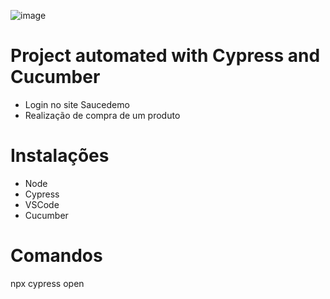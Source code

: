![image](https://user-images.githubusercontent.com/86740236/179148135-13a79a45-d6d0-44eb-9c29-02cd8a430148.png)


# Project automated with Cypress and Cucumber
- Login no site Saucedemo 
- Realização de compra de um produto


# Instalações 

- Node 
- Cypress
- VSCode 
- Cucumber

# Comandos 
npx cypress open

